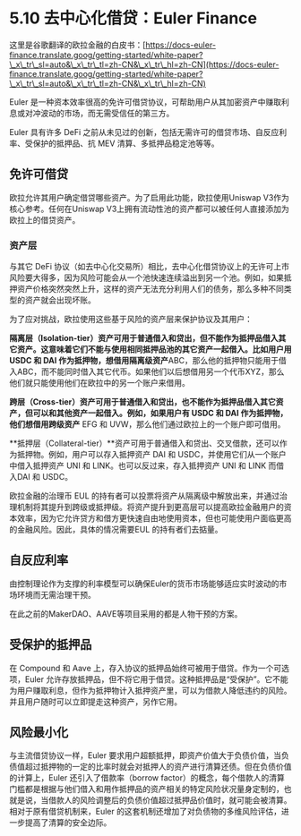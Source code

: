 # 5.10 去中心化借贷：Euler Finance

这里是谷歌翻译的欧拉金融的白皮书：[https://docs-euler-finance.translate.goog/getting-started/white-paper?\_x\_tr\_sl=auto&\_x\_tr\_tl=zh-CN&\_x\_tr\_hl=zh-CN](https://docs-euler-finance.translate.goog/getting-started/white-paper?\_x\_tr\_sl=auto&\_x\_tr\_tl=zh-CN&\_x\_tr\_hl=zh-CN)

Euler 是一种资本效率很高的免许可借贷协议，可帮助用户从其加密资产中赚取利息或对冲波动的市场，而无需受信任的第三方。

Euler 具有许多 DeFi 之前从未见过的创新，包括无需许可的借贷市场、自反应利率、受保护的抵押品、抗 MEV 清算、多抵押品稳定池等等。

## 免许可借贷 <a href="#permissionless-listing" id="permissionless-listing"></a>

欧拉允许其用户确定借贷哪些资产。为了启用此功能，欧拉使用Uniswap V3作为核心参考。任何在Uniswap V3上拥有流动性池的资产都可以被任何人直接添加为欧拉上的借贷资产。

### 资产层 <a href="#asset-tiers" id="asset-tiers"></a>

与其它 DeFi 协议（如去中心化交易所）相比，去中心化借贷协议上的无许可上市风险要大得多，因为风险可能会从一个池快速连续溢出到另一个池。例如，如果抵押资产价格突然突然上升，这样的资产无法充分利用人们的债务，那么多种不同类型的资产就会出现坏账。

为了应对挑战，欧拉使用这些基于风险的资产层来保护协议及其用户：

**隔离层（Isolation-tier）**资产可用于普通借入和贷出，但不能作为抵押品借入其它资产。这意味着它们不能与使用相同抵押品池的其它资产一起借入。比如用户用 USDC 和 DAI 作为抵押物，想借用**隔离级资产**ABC，那么他的抵押物只能用于借入ABC，而不能同时借入其它代币。如果他们以后想借用另一个代币XYZ，那么他们就只能使用他们在欧拉中的另一个账户来借用。

**跨层（Cross-tier）**资产可用于普通借入和贷出，也不能作为抵押品借入其它资产，但可以和其他资产一起借入。例如，如果用户有 USDC 和 DAI 作为抵押物，他们想借用**跨级资产** EFG 和 UVW，那么他们通过欧拉上的一个账户即可借用。

**抵押层（Collateral-tier）**资产可用于普通借入和贷出、交叉借款，还可以作为抵押物。例如，用户可以存入抵押资产 DAI 和 USDC，并使用它们从一个账户中借入抵押资产 UNI 和 LINK。也可以反过来，存入抵押资产 UNI 和 LINK 而借入DAI 和 USDC。

欧拉金融的治理币 EUL 的持有者可以投票将资产从隔离级中解放出来，并通过治理机制将其提升到跨级或抵押级。将资产提升到更高层可以提高欧拉金融用户的资本效率，因为它允许贷方和借方更快速自由地使用资本，但也可能使用户面临更高的金融风险。因此，具体的情况需要EUL 的持有者们去掂量。

## 自反应利率

由控制理论作为支撑的利率模型可以确保Euler的货币市场能够适应实时波动的市场环境而无需治理干预。

在此之前的MakerDAO、AAVE等项目采用的都是人物干预的方案。

## 受保护的抵押品

在 Compound 和 Aave 上，存入协议的抵押品始终可被用于借贷。作为一个可选项，Euler 允许存放抵押品，但不将它用于借贷。这种抵押品是“受保护”。它不能为用户赚取利息，但作为抵押物计入抵押资产里，可以为借款人降低违约的风险。并且用户随时可以立即提走这种资产，另作它用。

## 风险最小化

与主流借贷协议一样，Euler 要求用户超额抵押，即资产价值大于负债价值，当负债值超过抵押物的一定的比率时就会对抵押人的资产进行清算还债。但在负债价值的计算上，Euler 还引入了借款率（borrow factor）的概念，每个借款人的清算门槛都是根据与他们借入和用作抵押品的资产相关的特定风险状况量身定制的，也就是说，当借款人的风险调整后的负债价值超过抵押品价值时，就可能会被清算。相对于原有借贷机制来，Euler 的这套机制还增加了对负债物的多维风险评估，进一步提高了清算的安全边际。

